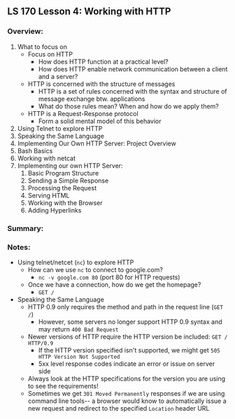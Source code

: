 ## LS 170 Lesson 4: Working with HTTP



### Overview:

1. What to focus on
   * Focus on HTTP
     * How does HTTP function at a practical level?
     * How does HTTP enable network communication between a client and a server?
   * HTTP is concerned with the structure of messages
     * HTTP is a set of rules concerned with the syntax and structure of message exchange btw. applications
     * What do those rules mean? When and how do we apply them?
   * HTTP is a Request-Response protocol
     * Form a solid mental model of this behavior
2. Using Telnet to explore HTTP
3. Speaking the Same Language
4. Implementing Our Own HTTP Server: Project Overview
5. Bash Basics
6. Working with netcat
7. Implementing our own HTTP Server:
   1. Basic Program Structure
   2. Sending a Simple Response
   3. Processing the Request
   4. Serving HTML
   5. Working with the Browser
   6. Adding Hyperlinks

### Summary:



### Notes:

* Using telnet/netcet (`nc`) to explore HTTP
  * How can we use `nc` to connect to google.com?
    * `nc -v google.com 80` (port 80 for HTTP requests)
  * Once we have a connection, how do we get the homepage?
    * `GET /`
* Speaking the Same Language
  * HTTP 0.9 only requires the method and path in the request line (`GET /`)
    * However, some servers no longer support HTTP 0.9 syntax and may return `400 Bad Request`
  * Newer versions of HTTP require the HTTP version be included: `GET / HTTP/0.9`
    * If the HTTP version specified isn't supported, we might get `505 HTTP Version Not Supported`
    * 5xx level response codes indicate an error or issue on server side
  * Always look at the HTTP specifications for the version you are using to see the requirements!
  * Sometimes we get `301 Moved Permanently` responses if we are using command line tools-- a browser would know to automatically issue a new request and redirect to the specified `Location` header URL